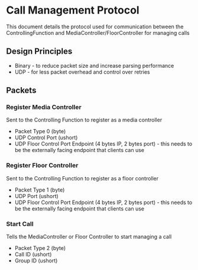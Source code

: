 # Call Management Protocol
This document details the protocol used for communication between the ControllingFunction and MediaController/FloorController for managing calls

## Design Principles
* Binary - to reduce packet size and increase parsing performance
* UDP - for less packet overhead and control over retries

## Packets

### Register Media Controller
Sent to the Controlling Function to register as a media controller
* Packet Type 0 (byte)
* UDP Control Port (ushort)
* UDP Floor Control Port Endpoint (4 bytes IP, 2 bytes port) - this needs to be the externally facing endpoint that clients can use

### Register Floor Controller
Sent to the Controlling Function to register as a floor controller
* Packet Type 1 (byte)
* UDP Port (ushort)
* UDP Floor Control Port Endpoint (4 bytes IP, 2 bytes port) - this needs to be the externally facing endpoint that clients can use

### Start Call
Tells the MediaController or Floor Controller to start managing a call
* Packet Type 2 (byte)
* Call ID (ushort)
* Group ID (ushort)

